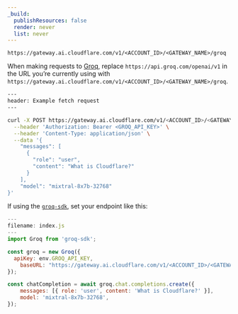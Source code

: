 ```yaml
---
_build:
  publishResources: false
  render: never
  list: never
---
```


`https://gateway.ai.cloudflare.com/v1/<ACCOUNT_ID>/<GATEWAY_NAME>/groq`

When making requests to [Groq](https://groq.com/), replace `https://api.groq.com/openai/v1` in the URL you’re currently using with `https://gateway.ai.cloudflare.com/v1/<ACCOUNT_ID>/<GATEWAY_NAME>/groq`.

```bash
---
header: Example fetch request
---

curl -X POST https://gateway.ai.cloudflare.com/v1/<ACCOUNT_ID>/<GATEWAY_NAME>/groq/chat/completions \
  --header 'Authorization: Bearer <GROQ_API_KEY>' \
  --header 'Content-Type: application/json' \
  --data '{
    "messages": [
      {
        "role": "user",
        "content": "What is Cloudflare?"
      }
    ],
    "model": "mixtral-8x7b-32768"
}'
```

If using the [`groq-sdk`](https://www.npmjs.com/package/groq-sdk), set your endpoint like this:

```javascript
---
filename: index.js
---
import Groq from 'groq-sdk';

const groq = new Groq({
  apiKey: env.GROQ_API_KEY,
	baseURL: "https://gateway.ai.cloudflare.com/v1/<ACCOUNT_ID>/<GATEWAY_NAME>/groq"
});

const chatCompletion = await groq.chat.completions.create({
	messages: [{ role: 'user', content: 'What is Cloudflare?' }],
	model: 'mixtral-8x7b-32768',
});
```